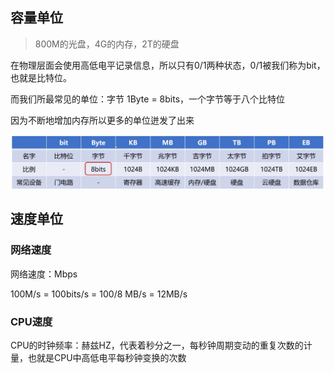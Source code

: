 ## 容量单位

> 800M的光盘，4G的内存，2T的硬盘

在物理层面会使用高低电平记录信息，所以只有0/1两种状态，0/1被我们称为bit，也就是比特位。

而我们所最常见的单位：字节 1Byte = 8bits，一个字节等于八个比特位

因为不断地增加内存所以更多的单位迸发了出来

![image-20220322230144291](../../.vuepress/public/image-20220322230144291.png)

## 速度单位

### 网络速度

网络速度：Mbps

100M/s = 100bits/s = 100/8 MB/s = 12MB/s

### CPU速度

CPU的时钟频率：赫兹HZ，代表着秒分之一，每秒钟周期变动的重复次数的计量，也就是CPU中高低电平每秒钟变换的次数







